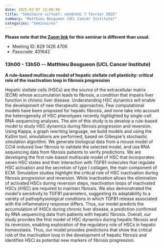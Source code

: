 ```yaml
---
date: 2025-02-07 13:00:00
title: "Séminaire virtuel: vendredi 7 février 2025"
summary: "Matthieu Bougueon (UCL Cancer Institute)"
categories: "Séminaires"
---
```



**Please note that the [Zoom link](https://us02web.zoom.us/j/82914264706?pwd=ZblbeXTxapuU69ApaB1GRwTpIKnDt9.1) for this seminar is different than usual.**
* Meeting ID: 829 1426 4706
* Passcode: 401642 


### 13h00 - 13h50 -- Matthieu Bougueon (UCL Cancer Institute)

**A rule-based multiscale model of hepatic stellate cell plasticity: critical role of the inactivation loop in  fibrosis progression**

Hepatic stellate cells (HSCs) are the source of the extracellular matrix (ECM) whose accumulation leads to fibrosis, a condition that impairs liver function in chronic liver disease. Understanding HSC dynamics will enable the development of new therapeutic approaches. Few computational models have been proposed for hepatic fibrosis, and none take into account the heterogeneity of HSC phenotypes recently highlighted by single-cell RNA-sequencing analyses. The aim of this study is to develop a rule-based model to study HSC dynamics during fibrosis progression and reversion.
Using Kappa, a graph rewriting language, we build models and using the KaSim tool, simulations are performed, based on Gillespie's stochastic simulation algorithm. We generate biological data from a mouse model of CCl4-induced liver fibrosis to validate the selected model, and use RNA sequencing data from fibrosis patients to verify predictions.
We are developing the first rule-based multiscale model of HSC that incorporates seven HSC states and their interaction with TGFB1 molecules that regulate HSC activation and the secretion of type I collagen, the main component of ECM. Simulation studies highlight the critical role of HSC inactivation during fibrosis progression and reversion. While inactivation allows the elimination of activated HSCs during reversion steps, reactivation loops of inactivated HSCs (iHSC) are required to maintain fibrosis. We also demonstrated the model's sensitivity to TGFB1 parameters, suggesting its adaptability to a variety of pathophysiological conditions in which TGFB1 release associated with the inflammatory response differs. Thus, our model predicts the accumulation of iHSCs during chronic liver disease, a prediction confirmed by RNA sequencing data from patients with hepatic fibrosis.
Overall, our study provides the first model of HSC dynamics during hepatic fibrosis and its reversion, enabling exploration of the regulatory role of HSCs in hepatic homeostasis. Thus, our model provides predictions that show the critical role of the inactivation loop in the development of hepatic fibrosis and identifies HSCi as potential new markers of fibrosis progression.
